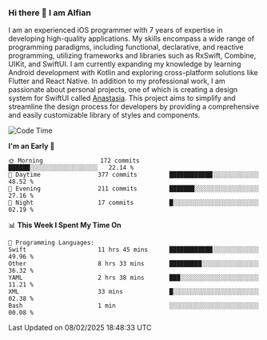 ### Hi there 👋 I am Alfian
I am an experienced iOS programmer with 7 years of expertise in developing high-quality applications. My skills encompass a wide range of programming paradigms, including functional, declarative, and reactive programming, utilizing frameworks and libraries such as RxSwift, Combine, UIKit, and SwiftUI. I am currently expanding my knowledge by learning Android development with Kotlin and exploring cross-platform solutions like Flutter and React Native. In addition to my professional work, I am passionate about personal projects, one of which is creating a design system for SwiftUI called [Anastasia](https://github.com/alfian0/Anastasia). This project aims to simplify and streamline the design process for developers by providing a comprehensive and easily customizable library of styles and components.

<!--START_SECTION:waka-->
![Code Time](http://img.shields.io/badge/Code%20Time-469%20hrs%2059%20mins-blue)

**I'm an Early 🐤** 

```text
🌞 Morning                172 commits         ██████░░░░░░░░░░░░░░░░░░░   22.14 % 
🌆 Daytime                377 commits         ████████████░░░░░░░░░░░░░   48.52 % 
🌃 Evening                211 commits         ███████░░░░░░░░░░░░░░░░░░   27.16 % 
🌙 Night                  17 commits          █░░░░░░░░░░░░░░░░░░░░░░░░   02.19 % 
```


📊 **This Week I Spent My Time On** 

```text
💬 Programming Languages: 
Swift                    11 hrs 45 mins      ████████████░░░░░░░░░░░░░   49.96 % 
Other                    8 hrs 33 mins       █████████░░░░░░░░░░░░░░░░   36.32 % 
YAML                     2 hrs 38 mins       ███░░░░░░░░░░░░░░░░░░░░░░   11.21 % 
XML                      33 mins             █░░░░░░░░░░░░░░░░░░░░░░░░   02.38 % 
Bash                     1 min               ░░░░░░░░░░░░░░░░░░░░░░░░░   00.08 % 
```


 Last Updated on 08/02/2025 18:48:33 UTC
<!--END_SECTION:waka-->
